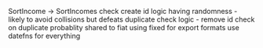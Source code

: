 SortIncome -> SortIncomes
check create id logic having randomness - likely to avoid collisions but defeats duplicate check logic - remove id check on duplicate probablity
shared to fiat using fixed for export formats
use datefns for everything